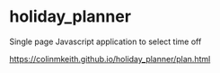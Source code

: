 # holiday_planner
Single page Javascript application to select time off

https://colinmkeith.github.io/holiday_planner/plan.html
